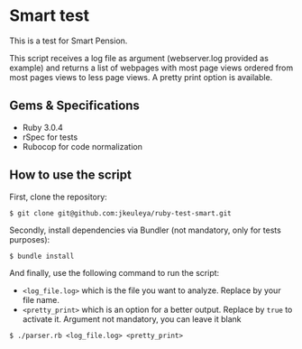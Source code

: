 # Smart test

This is a test for Smart Pension.

This script receives a log file as argument (webserver.log provided as example) and returns a list of webpages with most page views ordered from most pages views to less page views. A pretty print option is available.

## Gems & Specifications

* Ruby 3.0.4
* rSpec for tests
* Rubocop for code normalization

## How to use the script

First, clone the repository:

    $ git clone git@github.com:jkeuleya/ruby-test-smart.git

Secondly, install dependencies via Bundler (not mandatory, only for tests purposes):

    $ bundle install

And finally, use the following command to run the script:
- `<log_file.log>` which is the file you want to analyze. Replace by your file name.
- `<pretty_print>` which is an option for a better output. Replace by `true` to activate it. Argument not mandatory, you can leave it blank

```
$ ./parser.rb <log_file.log> <pretty_print>
```
